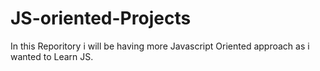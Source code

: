 # JS-oriented-Projects
In this Reporitory i will be having more Javascript Oriented approach as i wanted to Learn JS.
